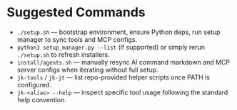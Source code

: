 # Suggested Commands
- `./setup.sh` — bootstrap environment, ensure Python deps, run setup manager to sync tools and MCP configs.
- `python3 setup_manager.py --list` (if supported) or simply rerun `./setup.sh` to refresh installers.
- `install/agents.sh` — manually resync AI command markdown and MCP server configs when iterating without full setup.
- `jk-tools` / `jk-jt` — list repo-provided helper scripts once PATH is configured.
- `jk-<alias> --help` — inspect specific tool usage following the standard help convention.